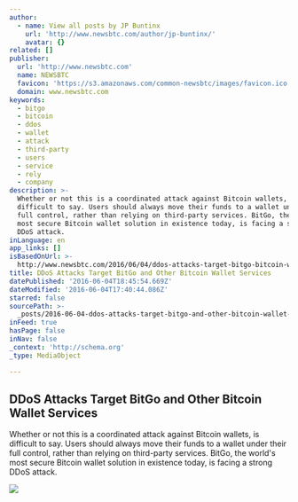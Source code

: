 ```yaml
---
author:
  - name: View all posts by JP Buntinx
    url: 'http://www.newsbtc.com/author/jp-buntinx/'
    avatar: {}
related: []
publisher:
  url: 'http://www.newsbtc.com'
  name: NEWSBTC
  favicon: 'https://s3.amazonaws.com/common-newsbtc/images/favicon.ico'
  domain: www.newsbtc.com
keywords:
  - bitgo
  - bitcoin
  - ddos
  - wallet
  - attack
  - third-party
  - users
  - service
  - rely
  - company
description: >-
  Whether or not this is a coordinated attack against Bitcoin wallets, is
  difficult to say. Users should always move their funds to a wallet under their
  full control, rather than relying on third-party services. BitGo, the world's
  most secure Bitcoin wallet solution in existence today, is facing a strong
  DDoS attack.
inLanguage: en
app_links: []
isBasedOnUrl: >-
  http://www.newsbtc.com/2016/06/04/ddos-attacks-target-bitgo-bitcoin-wallet-services/
title: DDoS Attacks Target BitGo and Other Bitcoin Wallet Services
datePublished: '2016-06-04T18:45:54.669Z'
dateModified: '2016-06-04T17:40:44.086Z'
starred: false
sourcePath: >-
  _posts/2016-06-04-ddos-attacks-target-bitgo-and-other-bitcoin-wallet-services.md
inFeed: true
hasPage: false
inNav: false
_context: 'http://schema.org'
_type: MediaObject

---
```

<article style=""><h1>DDoS Attacks Target BitGo and Other Bitcoin Wallet Services</h1><p>Whether or not this is a coordinated attack against Bitcoin wallets, is difficult to say. Users should always move their funds to a wallet under their full control, rather than relying on third-party services. BitGo, the world's most secure Bitcoin wallet solution in existence today, is facing a strong DDoS attack.</p><img src="http://s3.amazonaws.com/main-newsbtc-images/2016/06/04181024/BitGo-825x510.jpg" /></article>